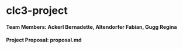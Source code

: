 # clc3-project

#### Team Members: Ackerl Bernadette, Altendorfer Fabian, Gugg Regina

#### Project Proposal: proposal.md